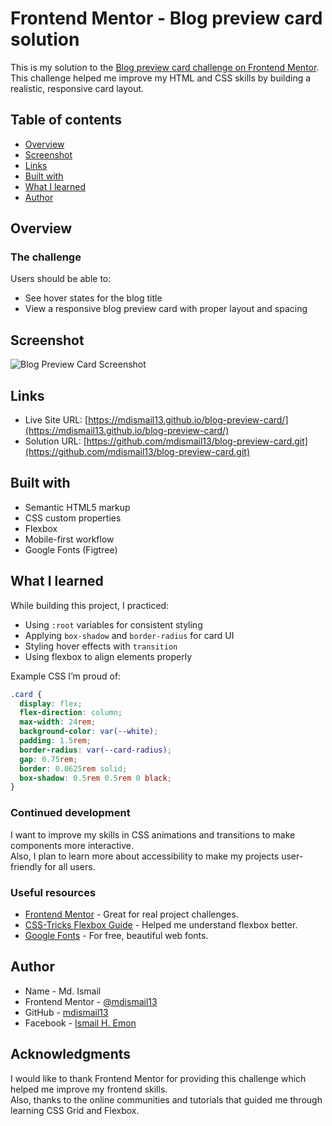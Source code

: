# Frontend Mentor - Blog preview card solution

This is my solution to the [Blog preview card challenge on Frontend Mentor](https://www.frontendmentor.io/challenges/blog-preview-card-ckPaj01IcS). This challenge helped me improve my HTML and CSS skills by building a realistic, responsive card layout.

## Table of contents

- [Overview](#overview)
- [Screenshot](#screenshot)
- [Links](#links)
- [Built with](#built-with)
- [What I learned](#what-i-learned)
- [Author](#author)

## Overview

### The challenge

Users should be able to:

- See hover states for the blog title
- View a responsive blog preview card with proper layout and spacing

## Screenshot

![Blog Preview Card Screenshot](./screenshot.jpg)

## Links

- Live Site URL: [https://mdismail13.github.io/blog-preview-card/](https://mdismail13.github.io/blog-preview-card/)
- Solution URL: [https://github.com/mdismail13/blog-preview-card.git](https://github.com/mdismail13/blog-preview-card.git)

## Built with

- Semantic HTML5 markup
- CSS custom properties
- Flexbox
- Mobile-first workflow
- Google Fonts (Figtree)

## What I learned

While building this project, I practiced:

- Using `:root` variables for consistent styling
- Applying `box-shadow` and `border-radius` for card UI
- Styling hover effects with `transition`
- Using flexbox to align elements properly

Example CSS I’m proud of:

```css
.card {
  display: flex;
  flex-direction: column;
  max-width: 24rem;
  background-color: var(--white);
  padding: 1.5rem;
  border-radius: var(--card-radius);
  gap: 0.75rem;
  border: 0.0625rem solid;
  box-shadow: 0.5rem 0.5rem 0 black;
}
```

### Continued development

I want to improve my skills in CSS animations and transitions to make components more interactive.  
Also, I plan to learn more about accessibility to make my projects user-friendly for all users.

### Useful resources

- [Frontend Mentor](https://www.frontendmentor.io/) - Great for real project challenges.  
- [CSS-Tricks Flexbox Guide](https://css-tricks.com/snippets/css/a-guide-to-flexbox/) - Helped me understand flexbox better.  
- [Google Fonts](https://fonts.google.com/) - For free, beautiful web fonts.

## Author

- Name - Md. Ismail  
- Frontend Mentor - [@mdismail13](https://www.frontendmentor.io/profile/mdismail13)  
- GitHub - [mdismail13](https://github.com/mdismail13)
- Facebook - [Ismail H. Emon](https://www.facebook.com/ismail.h.emon/)

## Acknowledgments

I would like to thank Frontend Mentor for providing this challenge which helped me improve my frontend skills.  
Also, thanks to the online communities and tutorials that guided me through learning CSS Grid and Flexbox.


